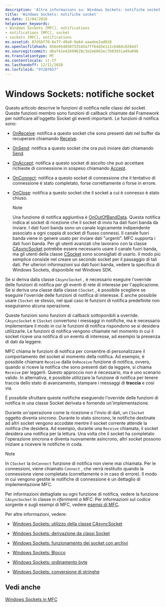 ```yaml
---
description: 'Altre informazioni su: Windows Sockets: notifiche socket'
title: 'Windows Sockets: notifiche socket'
ms.date: 11/04/2016
helpviewer_keywords:
- Windows Sockets [MFC], notifications
- notifications [MFC], socket
- sockets [MFC], notifications
ms.assetid: 87d5bf70-6e77-49a9-9a64-aaadee2ad018
ms.openlocfilehash: 856e954050753545a7ff64d3e111c648dc0284d7
ms.sourcegitcommit: d6af41e42699628c3e2e6063ec7b03931a49a098
ms.translationtype: MT
ms.contentlocale: it-IT
ms.lasthandoff: 12/11/2020
ms.locfileid: "97207657"
---
```

# <a name="windows-sockets-socket-notifications"></a>Windows Sockets: notifiche socket

Questo articolo descrive le funzioni di notifica nelle classi del socket. Queste funzioni membro sono funzioni di callback chiamate dal Framework per notificare all'oggetto Socket gli eventi importanti. Le funzioni di notifica sono:

- [OnReceive](../mfc/reference/casyncsocket-class.md#onreceive): notifica a questo socket che sono presenti dati nel buffer da recuperare chiamando [Receive](../mfc/reference/casyncsocket-class.md#receive).

- [OnSend](../mfc/reference/casyncsocket-class.md#onsend): notifica a questo socket che ora può inviare dati chiamando [Send](../mfc/reference/casyncsocket-class.md#send).

- [OnAccept](../mfc/reference/casyncsocket-class.md#onaccept): notifica a questo socket di ascolto che può accettare richieste di connessione in sospeso chiamando [Accept](../mfc/reference/casyncsocket-class.md#accept).

- [OnConnect](../mfc/reference/casyncsocket-class.md#onconnect): notifica a questo socket di connessione che il tentativo di connessione è stato completato, forse correttamente o forse in errore.

- [OnClose](../mfc/reference/casyncsocket-class.md#onclose): notifica a questo socket che il socket a cui è connesso è stato chiuso.

    > [!NOTE]
    >  Una funzione di notifica aggiuntiva è [OnOutOfBandData](../mfc/reference/casyncsocket-class.md#onoutofbanddata). Questa notifica indica al socket di ricezione che il socket di invio ha dati fuori banda da inviare. I dati fuori banda sono un canale logicamente indipendente associato a ogni coppia di socket di flusso connessi. Il canale fuori banda viene in genere usato per inviare dati "urgenti". MFC supporta i dati fuori banda. Per gli utenti avanzati che lavorano con la classe [CAsyncSocket](../mfc/reference/casyncsocket-class.md) potrebbe essere necessario usare il canale fuori banda, ma gli utenti della classe [CSocket](../mfc/reference/csocket-class.md) sono sconsigliati di usarlo. Il modo più semplice consiste nel creare un secondo socket per il passaggio di tali dati. Per ulteriori informazioni sui dati fuori banda, vedere la specifica di Windows Sockets, disponibile nel Windows SDK.

Se si deriva dalla classe `CAsyncSocket` , è necessario eseguire l'override delle funzioni di notifica per gli eventi di rete di interesse per l'applicazione. Se si deriva una classe dalla classe `CSocket` , è possibile scegliere se eseguire l'override delle funzioni di notifica di interesse. È anche possibile usare `CSocket` se stesso, nel qual caso le funzioni di notifica predefinite non eseguiranno alcuna operazione.

Queste funzioni sono funzioni di callback sottoponibili a override. `CAsyncSocket` e `CSocket` convertono i messaggi in notifiche, ma è necessario implementare il modo in cui le funzioni di notifica rispondono se si desidera utilizzarle. Le funzioni di notifica vengono chiamate nel momento in cui il socket riceve una notifica di un evento di interesse, ad esempio la presenza di dati da leggere.

MFC chiama le funzioni di notifica per consentire di personalizzare il comportamento del socket al momento della notifica. Ad esempio, è possibile chiamare `Receive` dalla `OnReceive` funzione di notifica, ovvero, quando si riceve la notifica che sono presenti dati da leggere, si chiama `Receive` per leggerli. Questo approccio non è necessario, ma è uno scenario valido. In alternativa, è possibile utilizzare la funzione di notifica per tenere traccia dello stato di avanzamento, stampare i messaggi di **traccia** e così via.

È possibile sfruttare queste notifiche eseguendo l'override delle funzioni di notifica in una classe Socket derivata e fornendo un'implementazione.

Durante un'operazione come la ricezione o l'invio di dati, un `CSocket` oggetto diventa sincrono. Durante lo stato sincrono, le notifiche destinate ad altri socket vengono accodate mentre il socket corrente attende la notifica che desidera. Ad esempio, durante una `Receive` chiamata, il socket desidera una notifica per la lettura. Una volta che il socket ha completato l'operazione sincrona e diventa nuovamente asincrono, altri socket possono iniziare a ricevere le notifiche in coda.

> [!NOTE]
> In `CSocket` la `OnConnect` funzione di notifica non viene mai chiamata. Per le connessioni, viene chiamato `Connect` , che verrà restituito quando la connessione viene completata (correttamente o in caso di errore). Il modo in cui vengono gestite le notifiche di connessione è un dettaglio di implementazione MFC.

Per informazioni dettagliate su ogni funzione di notifica, vedere la funzione `CAsyncSocket` in classe in *riferimenti a MFC*. Per informazioni sul codice sorgente e sugli esempi di MFC, vedere [esempi di MFC](../overview/visual-cpp-samples.md#mfc-samples).

Per altre informazioni, vedere:

- [Windows Sockets: utilizzo della classe CAsyncSocket](../mfc/windows-sockets-using-class-casyncsocket.md)

- [Windows Sockets: derivazione da classi Socket](../mfc/windows-sockets-deriving-from-socket-classes.md)

- [Windows Sockets: funzionamento dei socket con archivi](../mfc/windows-sockets-how-sockets-with-archives-work.md)

- [Windows Sockets: Blocco](../mfc/windows-sockets-blocking.md)

- [Windows Sockets: ordinamento byte](../mfc/windows-sockets-byte-ordering.md)

- [Windows Sockets: conversione di stringhe](../mfc/windows-sockets-converting-strings.md)

## <a name="see-also"></a>Vedi anche

[Windows Sockets in MFC](../mfc/windows-sockets-in-mfc.md)
